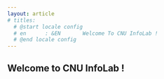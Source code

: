 ```yaml
---
layout: article
# titles:
  # @start locale config
  # en      : &EN       Welcome To CNU InfoLab !
  # @end locale config
---
```


## Welcome to CNU InfoLab !
